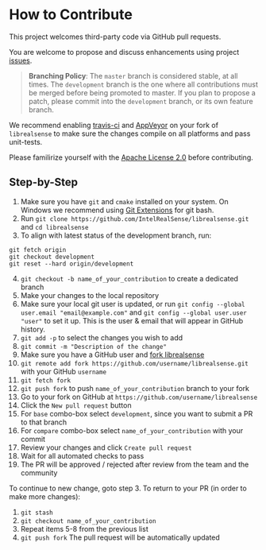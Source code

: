 # How to Contribute

This project welcomes third-party code via GitHub pull requests. 

You are welcome to propose and discuss enhancements using project [issues](https://github.com/IntelRealSense/librealsense/issues).

> **Branching Policy**:
> The `master` branch is considered stable, at all times.
> The `development` branch is the one where all contributions must be merged before being promoted to master.
> If you plan to propose a patch, please commit into the `development` branch, or its own feature branch. 

We recommend enabling [travis-ci](https://travis-ci.org/) and [AppVeyor](https://www.appveyor.com/) on your fork of `librealsense` to make sure the changes compile on all platforms and pass unit-tests.

Please familirize yourself with the [Apache License 2.0](https://github.com/IntelRealSense/librealsense/blob/master/LICENSE) before contributing. 

## Step-by-Step

1. Make sure you have `git` and `cmake` installed on your system. On Windows we recommend using [Git Extensions](https://github.com/gitextensions/gitextensions/releases) for git bash. 
2. Run `git clone https://github.com/IntelRealSense/librealsense.git` and `cd librealsense`
3. To align with latest status of the development branch, run:
```
git fetch origin
git checkout development
git reset --hard origin/development
```
4. `git checkout -b name_of_your_contribution` to create a dedicated branch
5. Make your changes to the local repository
6. Make sure your local git user is updated, or run `git config --global user.email "email@example.com"` and `git config --global user.user "user"` to set it up. This is the user & email that will appear in GitHub history. 
7. `git add -p` to select the changes you wish to add
8. `git commit -m "Description of the change"`
9. Make sure you have a GitHub user and [fork librealsense](https://github.com/IntelRealSense/librealsense#fork-destination-box)
10. `git remote add fork https://github.com/username/librealsense.git` with your GitHub `username`
11. `git fetch fork`
12. `git push fork` to push `name_of_your_contribution` branch to your fork
13. Go to your fork on GitHub at `https://github.com/username/librealsense`
14. Click the `New pull request` button
15. For `base` combo-box select `development`, since you want to submit a PR to that branch
16. For `compare` combo-box select `name_of_your_contribution` with your commit
17. Review your changes and click `Create pull request`
18. Wait for all automated checks to pass
19. The PR will be approved / rejected after review from the team and the community

To continue to new change, goto step 3.
To return to your PR (in order to make more changes):
1. `git stash`
2. `git checkout name_of_your_contribution`
3. Repeat items 5-8 from the previous list
4. `git push fork`
The pull request will be automatically updated

